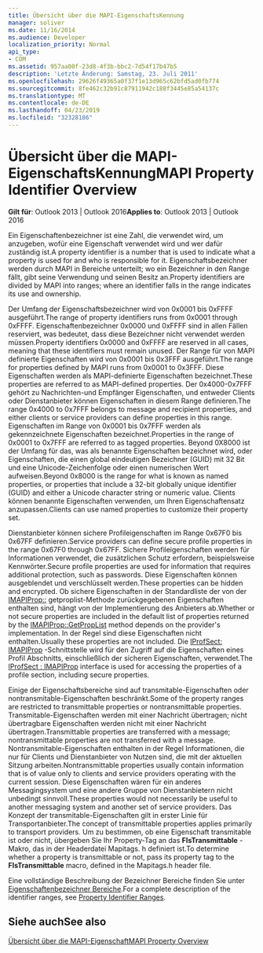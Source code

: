 ```yaml
---
title: Übersicht über die MAPI-EigenschaftsKennung
manager: soliver
ms.date: 11/16/2014
ms.audience: Developer
localization_priority: Normal
api_type:
- COM
ms.assetid: 957aa00f-23d8-4f3b-bbc2-7d54f17b47b5
description: 'Letzte Änderung: Samstag, 23. Juli 2011'
ms.openlocfilehash: 29626f49365a0f37f1e13d965c62bfd5ad0fb774
ms.sourcegitcommit: 8fe462c32b91c87911942c188f3445e85a54137c
ms.translationtype: MT
ms.contentlocale: de-DE
ms.lasthandoff: 04/23/2019
ms.locfileid: "32328186"
---
```

# <a name="mapi-property-identifier-overview"></a><span data-ttu-id="c1b6a-103">Übersicht über die MAPI-EigenschaftsKennung</span><span class="sxs-lookup"><span data-stu-id="c1b6a-103">MAPI Property Identifier Overview</span></span>

  
  
<span data-ttu-id="c1b6a-104">**Gilt für**: Outlook 2013 | Outlook 2016</span><span class="sxs-lookup"><span data-stu-id="c1b6a-104">**Applies to**: Outlook 2013 | Outlook 2016</span></span> 
  
<span data-ttu-id="c1b6a-105">Ein Eigenschaftenbezeichner ist eine Zahl, die verwendet wird, um anzugeben, wofür eine Eigenschaft verwendet wird und wer dafür zuständig ist.</span><span class="sxs-lookup"><span data-stu-id="c1b6a-105">A property identifier is a number that is used to indicate what a property is used for and who is responsible for it.</span></span> <span data-ttu-id="c1b6a-106">Eigenschaftsbezeichner werden durch MAPI in Bereiche unterteilt; wo ein Bezeichner in den Range fällt, gibt seine Verwendung und seinen Besitz an.</span><span class="sxs-lookup"><span data-stu-id="c1b6a-106">Property identifiers are divided by MAPI into ranges; where an identifier falls in the range indicates its use and ownership.</span></span> 
  
<span data-ttu-id="c1b6a-107">Der Umfang der Eigenschaftsbezeichner wird von 0x0001 bis 0xFFFF ausgeführt.</span><span class="sxs-lookup"><span data-stu-id="c1b6a-107">The range of property identifiers runs from 0x0001 through 0xFFFF.</span></span> <span data-ttu-id="c1b6a-108">Eigenschaftenbezeichner 0x0000 und 0xFFFF sind in allen Fällen reserviert, was bedeutet, dass diese Bezeichner nicht verwendet werden müssen.</span><span class="sxs-lookup"><span data-stu-id="c1b6a-108">Property identifiers 0x0000 and 0xFFFF are reserved in all cases, meaning that these identifiers must remain unused.</span></span> <span data-ttu-id="c1b6a-109">Der Range für von MAPI definierte Eigenschaften wird von 0x0001 bis 0x3FFF ausgeführt.</span><span class="sxs-lookup"><span data-stu-id="c1b6a-109">The range for properties defined by MAPI runs from 0x0001 to 0x3FFF.</span></span> <span data-ttu-id="c1b6a-110">Diese Eigenschaften werden als MAPI-definierte Eigenschaften bezeichnet.</span><span class="sxs-lookup"><span data-stu-id="c1b6a-110">These properties are referred to as MAPI-defined properties.</span></span> <span data-ttu-id="c1b6a-111">Der 0x4000-0x7FFF gehört zu Nachrichten-und Empfänger Eigenschaften, und entweder Clients oder Dienstanbieter können Eigenschaften in diesem Range definieren.</span><span class="sxs-lookup"><span data-stu-id="c1b6a-111">The range 0x4000 to 0x7FFF belongs to message and recipient properties, and either clients or service providers can define properties in this range.</span></span> <span data-ttu-id="c1b6a-112">Eigenschaften im Range von 0x0001 bis 0x7FFF werden als gekennzeichnete Eigenschaften bezeichnet.</span><span class="sxs-lookup"><span data-stu-id="c1b6a-112">Properties in the range of 0x0001 to 0x7FFF are referred to as tagged properties.</span></span> <span data-ttu-id="c1b6a-113">Beyond 0X8000 ist der Umfang für das, was als benannte Eigenschaften bezeichnet wird, oder Eigenschaften, die einen global eindeutigen Bezeichner (GUID) mit 32 Bit und eine Unicode-Zeichenfolge oder einen numerischen Wert aufweisen.</span><span class="sxs-lookup"><span data-stu-id="c1b6a-113">Beyond 0x8000 is the range for what is known as named properties, or properties that include a 32-bit globally unique identifier (GUID) and either a Unicode character string or numeric value.</span></span> <span data-ttu-id="c1b6a-114">Clients können benannte Eigenschaften verwenden, um Ihren Eigenschaftensatz anzupassen.</span><span class="sxs-lookup"><span data-stu-id="c1b6a-114">Clients can use named properties to customize their property set.</span></span>
  
<span data-ttu-id="c1b6a-115">Dienstanbieter können sichere Profileigenschaften im Range 0x67F0 bis 0x67FF definieren.</span><span class="sxs-lookup"><span data-stu-id="c1b6a-115">Service providers can define secure profile properties in the range 0x67F0 through 0x67FF.</span></span> <span data-ttu-id="c1b6a-116">Sichere Profileigenschaften werden für Informationen verwendet, die zusätzlichen Schutz erfordern, beispielsweise Kennwörter.</span><span class="sxs-lookup"><span data-stu-id="c1b6a-116">Secure profile properties are used for information that requires additional protection, such as passwords.</span></span> <span data-ttu-id="c1b6a-117">Diese Eigenschaften können ausgeblendet und verschlüsselt werden.</span><span class="sxs-lookup"><span data-stu-id="c1b6a-117">These properties can be hidden and encrypted.</span></span> <span data-ttu-id="c1b6a-118">Ob sichere Eigenschaften in der Standardliste der von der [IMAPIProp::](imapiprop-getproplist.md) getproplist-Methode zurückgegebenen Eigenschaften enthalten sind, hängt von der Implementierung des Anbieters ab.</span><span class="sxs-lookup"><span data-stu-id="c1b6a-118">Whether or not secure properties are included in the default list of properties returned by the [IMAPIProp::GetPropList](imapiprop-getproplist.md) method depends on the provider's implementation.</span></span> <span data-ttu-id="c1b6a-119">In der Regel sind diese Eigenschaften nicht enthalten.</span><span class="sxs-lookup"><span data-stu-id="c1b6a-119">Usually these properties are not included.</span></span> <span data-ttu-id="c1b6a-120">Die [IProfSect: IMAPIProp](iprofsectimapiprop.md) -Schnittstelle wird für den Zugriff auf die Eigenschaften eines Profil Abschnitts, einschließlich der sicheren Eigenschaften, verwendet.</span><span class="sxs-lookup"><span data-stu-id="c1b6a-120">The [IProfSect : IMAPIProp](iprofsectimapiprop.md) interface is used for accessing the properties of a profile section, including secure properties.</span></span> 
  
<span data-ttu-id="c1b6a-121">Einige der Eigenschaftsbereiche sind auf transmitable-Eigenschaften oder nontransmitable-Eigenschaften beschränkt.</span><span class="sxs-lookup"><span data-stu-id="c1b6a-121">Some of the property ranges are restricted to transmittable properties or nontransmittable properties.</span></span> <span data-ttu-id="c1b6a-122">Transmitable-Eigenschaften werden mit einer Nachricht übertragen; nicht übertragbare Eigenschaften werden nicht mit einer Nachricht übertragen.</span><span class="sxs-lookup"><span data-stu-id="c1b6a-122">Transmittable properties are transferred with a message; nontransmittable properties are not transferred with a message.</span></span> <span data-ttu-id="c1b6a-123">Nontransmitable-Eigenschaften enthalten in der Regel Informationen, die nur für Clients und Dienstanbieter von Nutzen sind, die mit der aktuellen Sitzung arbeiten.</span><span class="sxs-lookup"><span data-stu-id="c1b6a-123">Nontransmittable properties usually contain information that is of value only to clients and service providers operating with the current session.</span></span> <span data-ttu-id="c1b6a-124">Diese Eigenschaften wären für ein anderes Messagingsystem und eine andere Gruppe von Dienstanbietern nicht unbedingt sinnvoll.</span><span class="sxs-lookup"><span data-stu-id="c1b6a-124">These properties would not necessarily be useful to another messaging system and another set of service providers.</span></span> <span data-ttu-id="c1b6a-125">Das Konzept der transmitable-Eigenschaften gilt in erster Linie für Transportanbieter.</span><span class="sxs-lookup"><span data-stu-id="c1b6a-125">The concept of transmittable properties applies primarily to transport providers.</span></span> <span data-ttu-id="c1b6a-126">Um zu bestimmen, ob eine Eigenschaft transmitable ist oder nicht, übergeben Sie Ihr Property-Tag an das **FIsTransmittable** -Makro, das in der Headerdatei Mapitags. h definiert ist.</span><span class="sxs-lookup"><span data-stu-id="c1b6a-126">To determine whether a property is transmittable or not, pass its property tag to the **FIsTransmittable** macro, defined in the Mapitags.h header file.</span></span> 
  
<span data-ttu-id="c1b6a-127">Eine vollständige Beschreibung der Bezeichner Bereiche finden Sie unter [Eigenschaftenbezeichner Bereiche](property-identifier-ranges.md).</span><span class="sxs-lookup"><span data-stu-id="c1b6a-127">For a complete description of the identifier ranges, see [Property Identifier Ranges](property-identifier-ranges.md).</span></span>
  
## <a name="see-also"></a><span data-ttu-id="c1b6a-128">Siehe auch</span><span class="sxs-lookup"><span data-stu-id="c1b6a-128">See also</span></span>



[<span data-ttu-id="c1b6a-129">Übersicht über die MAPI-Eigenschaft</span><span class="sxs-lookup"><span data-stu-id="c1b6a-129">MAPI Property Overview</span></span>](mapi-property-overview.md)

